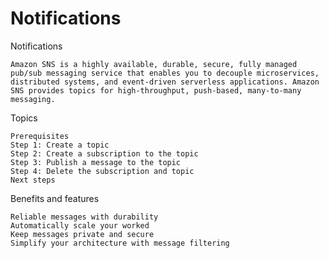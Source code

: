 # Notifications

Notifications

    Amazon SNS is a highly available, durable, secure, fully managed pub/sub messaging service that enables you to decouple microservices, distributed systems, and event-driven serverless applications. Amazon SNS provides topics for high-throughput, push-based, many-to-many messaging. 


    

Topics

    Prerequisites
    Step 1: Create a topic
    Step 2: Create a subscription to the topic
    Step 3: Publish a message to the topic
    Step 4: Delete the subscription and topic
    Next steps



Benefits and features 

    Reliable messages with durability
    Automatically scale your worked
    Keep messages private and secure
    Simplify your architecture with message filtering
